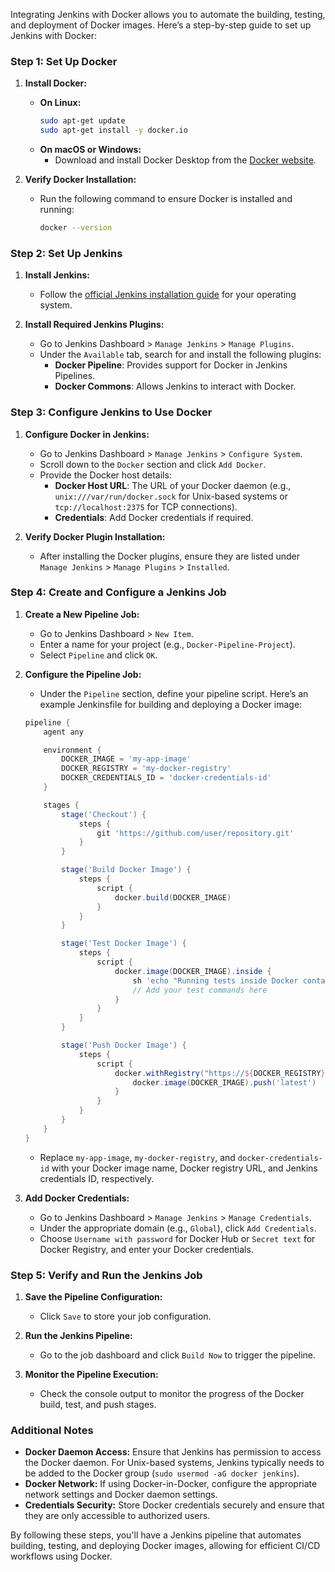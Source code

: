 Integrating Jenkins with Docker allows you to automate the building, testing, and deployment of Docker images. Here’s a step-by-step guide to set up Jenkins with Docker:

### **Step 1: Set Up Docker**

1. **Install Docker:**
   - **On Linux:**
     ```bash
     sudo apt-get update
     sudo apt-get install -y docker.io
     ```
   - **On macOS or Windows:**
     - Download and install Docker Desktop from the [Docker website](https://www.docker.com/products/docker-desktop).

2. **Verify Docker Installation:**
   - Run the following command to ensure Docker is installed and running:
     ```bash
     docker --version
     ```

### **Step 2: Set Up Jenkins**

1. **Install Jenkins:**
   - Follow the [official Jenkins installation guide](https://www.jenkins.io/doc/book/installing/) for your operating system.

2. **Install Required Jenkins Plugins:**
   - Go to Jenkins Dashboard > `Manage Jenkins` > `Manage Plugins`.
   - Under the `Available` tab, search for and install the following plugins:
     - **Docker Pipeline**: Provides support for Docker in Jenkins Pipelines.
     - **Docker Commons**: Allows Jenkins to interact with Docker.

### **Step 3: Configure Jenkins to Use Docker**

1. **Configure Docker in Jenkins:**
   - Go to Jenkins Dashboard > `Manage Jenkins` > `Configure System`.
   - Scroll down to the `Docker` section and click `Add Docker`.
   - Provide the Docker host details:
     - **Docker Host URL**: The URL of your Docker daemon (e.g., `unix:///var/run/docker.sock` for Unix-based systems or `tcp://localhost:2375` for TCP connections).
     - **Credentials**: Add Docker credentials if required.

2. **Verify Docker Plugin Installation:**
   - After installing the Docker plugins, ensure they are listed under `Manage Jenkins` > `Manage Plugins` > `Installed`.

### **Step 4: Create and Configure a Jenkins Job**

1. **Create a New Pipeline Job:**
   - Go to Jenkins Dashboard > `New Item`.
   - Enter a name for your project (e.g., `Docker-Pipeline-Project`).
   - Select `Pipeline` and click `OK`.

2. **Configure the Pipeline Job:**
   - Under the `Pipeline` section, define your pipeline script. Here’s an example Jenkinsfile for building and deploying a Docker image:

   ```groovy
   pipeline {
       agent any

       environment {
           DOCKER_IMAGE = 'my-app-image'
           DOCKER_REGISTRY = 'my-docker-registry'
           DOCKER_CREDENTIALS_ID = 'docker-credentials-id'
       }

       stages {
           stage('Checkout') {
               steps {
                   git 'https://github.com/user/repository.git'
               }
           }

           stage('Build Docker Image') {
               steps {
                   script {
                       docker.build(DOCKER_IMAGE)
                   }
               }
           }

           stage('Test Docker Image') {
               steps {
                   script {
                       docker.image(DOCKER_IMAGE).inside {
                           sh 'echo "Running tests inside Docker container"'
                           // Add your test commands here
                       }
                   }
               }
           }

           stage('Push Docker Image') {
               steps {
                   script {
                       docker.withRegistry("https://${DOCKER_REGISTRY}", DOCKER_CREDENTIALS_ID) {
                           docker.image(DOCKER_IMAGE).push('latest')
                       }
                   }
               }
           }
       }
   }
   ```

   - Replace `my-app-image`, `my-docker-registry`, and `docker-credentials-id` with your Docker image name, Docker registry URL, and Jenkins credentials ID, respectively.

3. **Add Docker Credentials:**
   - Go to Jenkins Dashboard > `Manage Jenkins` > `Manage Credentials`.
   - Under the appropriate domain (e.g., `Global`), click `Add Credentials`.
   - Choose `Username with password` for Docker Hub or `Secret text` for Docker Registry, and enter your Docker credentials.

### **Step 5: Verify and Run the Jenkins Job**

1. **Save the Pipeline Configuration:**
   - Click `Save` to store your job configuration.

2. **Run the Jenkins Pipeline:**
   - Go to the job dashboard and click `Build Now` to trigger the pipeline.

3. **Monitor the Pipeline Execution:**
   - Check the console output to monitor the progress of the Docker build, test, and push stages.

### **Additional Notes**

- **Docker Daemon Access:** Ensure that Jenkins has permission to access the Docker daemon. For Unix-based systems, Jenkins typically needs to be added to the Docker group (`sudo usermod -aG docker jenkins`).
- **Docker Network:** If using Docker-in-Docker, configure the appropriate network settings and Docker daemon settings.
- **Credentials Security:** Store Docker credentials securely and ensure that they are only accessible to authorized users.

By following these steps, you'll have a Jenkins pipeline that automates building, testing, and deploying Docker images, allowing for efficient CI/CD workflows using Docker.
